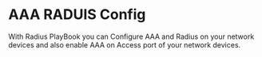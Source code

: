 # AAA RADUIS Config
With Radius PlayBook you can Configure AAA and Radius on your network devices and also enable AAA on Access port of your network devices.
